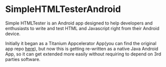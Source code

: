 # SimpleHTMLTesterAndroid

Simple HTMLTester is an Android app designed to help developers and enthusiasts to write and test HTML and Javascript right from their Android device.

Initially it began as a Titanium Appcelerator App(you can find the original app repo [here](https://github.com/aldoram5/SimpleHTMLTester)), but now this is getting re-written as a native Java Android App, so it can get extended more easily without requiring to depend on 3rd parties software. 
